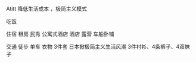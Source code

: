 Atitt 降低生活成本 ，极简主义模式


吃饭


住宿  租房 民秀 公寓式酒店 酒店 露营 车船卧铺

交通
徒步 单车
衣物 3件套
日本掀极简主义生活风潮
3件衬衫、4条裤子、4双袜子




